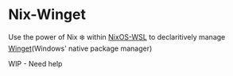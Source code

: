 # Nix-Winget

Use the power of Nix ❄️ within [NixOS-WSL](https://github.com/nix-community/NixOS-WSL) to declaritively manage [Winget](https://github.com/microsoft/winget-cli)(Windows' native package manager)

WIP - Need help

